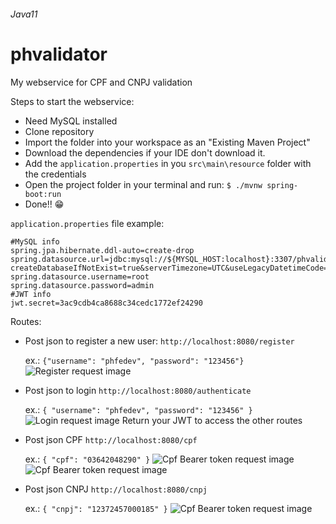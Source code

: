 ###### Java11

# phvalidator
My webservice for CPF and CNPJ validation

Steps to start the webservice:
- Need MySQL installed
- Clone repository
- Import the folder into your workspace as an "Existing Maven Project"
- Download the dependencies if your IDE don't download it.
- Add the `application.properties` in you `src\main\resource` folder with the credentials
- Open the project folder in your terminal and run: `$ ./mvnw spring-boot:run `
- Done!! :grin:

`application.properties` file example:
```
#MySQL info
spring.jpa.hibernate.ddl-auto=create-drop
spring.datasource.url=jdbc:mysql://${MYSQL_HOST:localhost}:3307/phvalidator?createDatabaseIfNotExist=true&serverTimezone=UTC&useLegacyDatetimeCode=false
spring.datasource.username=root
spring.datasource.password=admin
#JWT info
jwt.secret=3ac9cdb4ca8688c34cedc1772ef24290
```


Routes:
- Post json to register a new user: `http://localhost:8080/register`

  ex.: 
    `{"username": "phfedev", "password": "123456"}`
    ![Register request image](http://phfedev.com.br/gitimages/register.png)
  

- Post json to login `http://localhost:8080/authenticate`
  
  ex.: `{ "username": "phfedev", "password": "123456" }`
  ![Login request image](http://phfedev.com.br/gitimages/login.png)
  Return your JWT to access the other routes

- Post json CPF `http://localhost:8080/cpf`
  
  ex.: `{ "cpf": "03642048290" }`
  ![Cpf Bearer token request image](http://phfedev.com.br/gitimages/validcpftoken.png)
  ![Cpf Bearer token request image](http://phfedev.com.br/gitimages/validcpfjson.png)
  
- Post json CNPJ `http://localhost:8080/cnpj`
  
  ex.: `{ "cnpj": "12372457000185" }`
  ![Cpf Bearer token request image](http://phfedev.com.br/gitimages/validcnpj.png)
  

  

